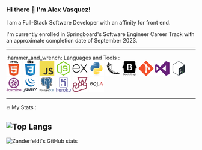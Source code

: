 ### Hi there 👋 I'm Alex Vasquez!

I am a Full-Stack Software Developer with an affinity for front end.

I'm currently enrolled in Springboard's Software Engineer Career Track with an approximate completion date of September 2023.

<hr></hr>
:hammer_and_wrench: Languages and Tools :
<div>
  <img src="https://github.com/devicons/devicon/blob/master/icons/html5/html5-original-wordmark.svg"  width="40" height="40">
  <img src="https://github.com/devicons/devicon/blob/master/icons/css3/css3-original-wordmark.svg"  width="40" height="40">
  <img src="https://github.com/devicons/devicon/blob/master/icons/javascript/javascript-original.svg"  width="40" height="40">
  <img src="https://github.com/devicons/devicon/blob/master/icons/nodejs/nodejs-original.svg"  width="40" height="40">
  <img src="https://github.com/devicons/devicon/blob/master/icons/express/express-original.svg"  width="40" height="40">
  <img src="https://github.com/devicons/devicon/blob/master/icons/python/python-original.svg"  width="40" height="40">
  <img src="https://github.com/devicons/devicon/blob/master/icons/flask/flask-original.svg"  width="40" height="40">
  <img src="https://github.com/devicons/devicon/blob/master/icons/bootstrap/bootstrap-plain-wordmark.svg"  width="40" height="40">
  <img src="https://github.com/devicons/devicon/blob/master/icons/git/git-original.svg"  width="40" height="40">
  <img src="https://github.com/devicons/devicon/blob/master/icons/visualstudio/visualstudio-plain.svg"  width="40" height="40">
  <img src="https://github.com/devicons/devicon/blob/master/icons/bash/bash-original.svg"  width="40" height="40">
  <img src="https://github.com/devicons/devicon/blob/master/icons/jasmine/jasmine-plain-wordmark.svg"  width="40" height="40">
  <img src="https://github.com/devicons/devicon/blob/master/icons/jquery/jquery-original-wordmark.svg"  width="40" height="40">
  <img src="https://github.com/devicons/devicon/blob/master/icons/postgresql/postgresql-original-wordmark.svg"  width="40" height="40">
  <img src="https://github.com/devicons/devicon/blob/master/icons/heroku/heroku-original-wordmark.svg"  width="40" height="40">
  <img src="https://github.com/devicons/devicon/blob/master/icons/jest/jest-plain.svg"  width="40" height="40">
  <img src="https://github.com/devicons/devicon/blob/master/icons/sqlalchemy/sqlalchemy-original.svg"  width="40" height="40">
</div>
<hr></hr>

:fire: My Stats : 
## ![Top Langs](https://github-readme-stats.vercel.app/api/top-langs/?username=Zanderfeldt&langs_count=5&theme=dark)
![Zanderfeldt's GitHub stats](https://github-readme-stats.vercel.app/api?username=Zanderfeldt&theme=dark)

<!--
**Zanderfeldt/Zanderfeldt** is a ✨ _special_ ✨ repository because its `README.md` (this file) appears on your GitHub profile.

Here are some ideas to get you started:

- 🔭 I’m currently working on ...
- 🌱 I’m currently learning ...
- 👯 I’m looking to collaborate on ...
- 🤔 I’m looking for help with ...
- 💬 Ask me about ...
- 📫 How to reach me: ...
- 😄 Pronouns: ...
- ⚡ Fun fact: ...
-->
